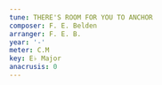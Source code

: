 ```yaml
---
tune: THERE'S ROOM FOR YOU TO ANCHOR
composer: F. E. Belden
arranger: F. E. B.
year: '-'
meter: C.M
key: E♭ Major
anacrusis: 0
---
```

